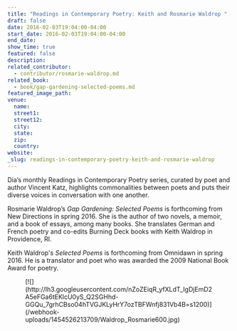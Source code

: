 ```yaml
---
title: "Readings in Contemporary Poetry: Keith and Rosmarie Waldrop "
draft: false
date: 2016-02-03T19:04:00-04:00
start_date: 2016-02-03T19:04:00-04:00
end_date:
show_time: true
featured: false
description:
related_contributor:
  - contributor/rosmarie-waldrop.md
related_book:
  - book/gap-gardening-selected-poems.md
featured_image_path:
venue:
  name:
  street1:
  street12:
  city:
  state:
  zip:
  country:
website:
_slug: readings-in-contemporary-poetry-keith-and-rosmarie-waldrop
---
```


Dia’s monthly Readings in Contemporary Poetry series, curated by poet and author Vincent Katz, highlights commonalities between poets and puts their diverse voices in conversation with one another.

Rosmarie Waldrop’s _Gap Gardening: Selected Poems_ is forthcoming from New Directions in spring 2016. She is the author of two novels, a memoir, and a book of essays, among many books. She translates German and French poetry and co-edits Burning Deck books with Keith Waldrop in Providence, RI.

Keith Waldrop's _Selected Poems_ is forthcoming from Omnidawn in spring 2016. He is a translator and poet who was awarded the 2009 National Book Award for poetry.

<figure data-type="image">[![](http://lh3.googleusercontent.com/nZoZEiqR_yfXLdT_IgDjEmD2A5eFGa6tEKlcU0yS_Q2SGHhd-GGQu_7grhCBso04hTVGJKLyHrY7ozTBFWnfj831Vb4B=s1200)](/webhook-uploads/1454526213709/Waldrop_Rosmarie600.jpg)</figure>

